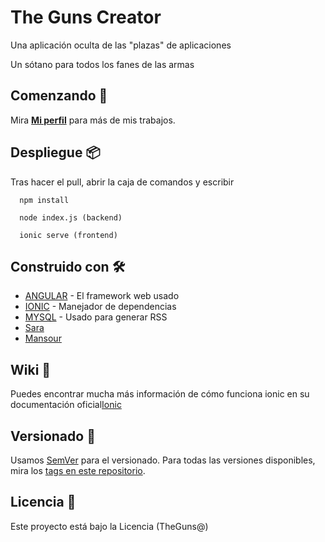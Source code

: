 # The Guns Creator

Una aplicación oculta de las "plazas" de aplicaciones

Un sótano para todos los fanes de las armas

## Comenzando 🚀

Mira **[Mi perfil](https://github.com/IsaacRamosDaw)** para más de mis trabajos.

## Despliegue 📦

Tras hacer el pull, abrir la caja de comandos y escribir

```
  npm install

  node index.js (backend)

  ionic serve (frontend)

```

## Construido con 🛠️


* [ANGULAR](https://angular.dev/) - El framework web usado
* [IONIC](https://ionicframework.com/) - Manejador de dependencias
* [MYSQL](https://www.mysql.com) - Usado para generar RSS
* [Sara](https://github.com/scsoares/scsoares) 
* [Mansour](https://github.com/MansourLoLo) 

## Wiki 📖

Puedes encontrar mucha más información de cómo funciona ionic en su documentación oficial[Ionic](https://ionicframework.com/)

## Versionado 📌

Usamos [SemVer](http://semver.org/) para el versionado. Para todas las versiones disponibles, mira los [tags en este repositorio](https://github.com/tu/proyecto/tags).

## Licencia 📄

Este proyecto está bajo la Licencia (TheGuns@) 
